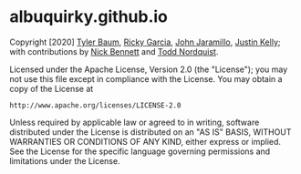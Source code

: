 # albuquirky.github.io

Copyright [2020] [Tyler Baum](https://github.com/AugmenTab), [Ricky Garcia](https://github.com/rickyG08), [John Jaramillo](https://github.com/John-Jaramillo), [Justin Kelly](https://github.com/Jkelly97); with contributions by [Nick Bennett](https://nick-bennett.github.io/) and [Todd Nordquist](https://github.com/tnordquist).

Licensed under the Apache License, Version 2.0 (the "License");
you may not use this file except in compliance with the License.
You may obtain a copy of the License at

    http://www.apache.org/licenses/LICENSE-2.0

Unless required by applicable law or agreed to in writing, software
distributed under the License is distributed on an "AS IS" BASIS,
WITHOUT WARRANTIES OR CONDITIONS OF ANY KIND, either express or implied.
See the License for the specific language governing permissions and
limitations under the License.